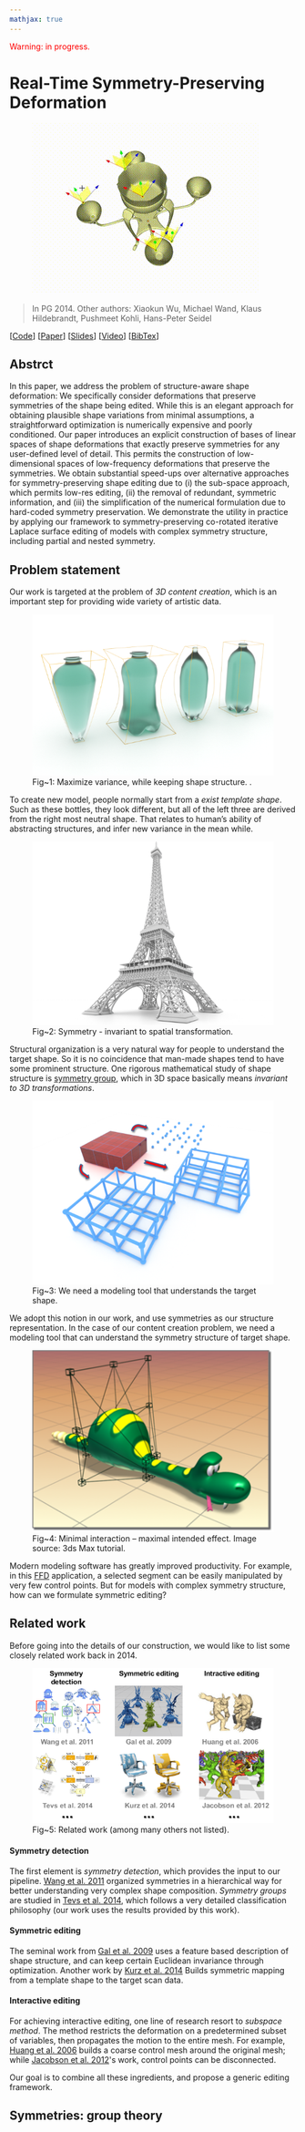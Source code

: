 ```yaml
---
mathjax: true
---
```


<div style="color:red">Warning: in progress.</div>

# Real-Time Symmetry-Preserving Deformation
<figure>
    <img src="/research/14SymmEdit/CenterPiece.gif">
</figure>

> In PG 2014. Other authors: Xiaokun Wu, Michael Wand, Klaus Hildebrandt, Pushmeet Kohli, Hans-Peter Seidel

<links>
    [<a href="https://github.com/xkunwu/zum-GeoXL35">Code</a>]
    [<a href="/research/14SymmEdit/14SymmEdit.prepress.pdf">Paper</a>]
    [<a href="/research/14SymmEdit/14SymmEdit.slides.pdf">Slides</a>]
    [<a href="/research/14SymmEdit/14SymmEdit.24.mp4">Video</a>]
    [<a href="/research/14SymmEdit/Wu14SymmEdit.txt">BibTex</a>]
</links>

## Abstrct
In this paper, we address the problem of structure-aware shape deformation: We specifically consider deformations that preserve symmetries of the shape being edited. While this is an elegant approach for obtaining plausible shape variations from minimal assumptions, a straightforward optimization is numerically expensive and poorly conditioned. Our paper introduces an explicit construction of bases of linear spaces of shape deformations that exactly preserve symmetries for any user-defined level of detail. This permits the construction of low-dimensional spaces of low-frequency deformations that preserve the symmetries. We obtain substantial speed-ups over alternative approaches for symmetry-preserving shape editing due to (i) the sub-space approach, which permits low-res editing, (ii) the removal of redundant, symmetric information, and (iii) the simplification of the numerical formulation due to hard-coded symmetry preservation. We demonstrate the utility in practice by applying our framework to symmetry-preserving co-rotated iterative Laplace surface editing of models with complex symmetry structure, including partial and nested symmetry.

## Problem statement
Our work is targeted at the problem of _3D content creation_, which is an important step for providing wide variety of artistic data.

<figure>
    <img src="/research/14SymmEdit/bottles.png">
    <figcaption>Fig~1: Maximize variance, while keeping shape structure.
.</figcaption>
</figure>

To create new model, people normally start from a _exist template shape_. Such as these bottles, they look different, but all of the left three are derived from the right most neutral shape.
That relates to human’s ability of abstracting structures, and infer new variance in the mean while.

<figure>
    <img src="/research/14SymmEdit/eiffel.png">
    <figcaption>Fig~2: Symmetry - invariant to spatial transformation.</figcaption>
</figure>

Structural organization is a very natural way for people to understand the target shape. So it is no coincidence that man-made shapes tend to have some prominent structure.
One rigorous mathematical study of shape structure is [symmetry group](https://en.wikipedia.org/wiki/Symmetry_group), which in 3D space basically means _invariant to 3D transformations_.

<figure>
    <img src="/research/14SymmEdit/understand_symmetry.png">
    <figcaption>Fig~3: We need a modeling tool that understands the target shape.</figcaption>
</figure>

We adopt this notion in our work, and use symmetries as our structure representation.
In the case of our content creation problem, we need a modeling tool that can understand the symmetry structure of target shape.

<figure>
    <img src="/research/14SymmEdit/ffd.png">
    <figcaption>Fig~4: Minimal interaction – maximal intended effect. Image source: 3ds Max tutorial.</figcaption>
</figure>

Modern modeling software has greatly improved productivity. For example, in this [FFD](https://en.wikipedia.org/wiki/Free-form_deformation) application, a selected segment can be easily manipulated by very few control points.
But for models with complex symmetry structure, how can we formulate symmetric editing?

## Related work
Before going into the details of our construction, we would like to list some closely related work back in 2014.

<figure>
    <img src="/research/14SymmEdit/related.png">
    <figcaption>Fig~5: Related work (among many others not listed).</figcaption>
</figure>

#### Symmetry detection
The first element is _symmetry detection_, which provides the input to our pipeline.
[Wang et al. 2011](https://onlinelibrary.wiley.com/doi/full/10.1111/j.1467-8659.2011.01885.x) organized symmetries in a hierarchical way for better understanding very complex shape composition.
_Symmetry groups_ are studied in [Tevs et al. 2014](https://dl.acm.org/citation.cfm?id=2601220), which follows a very detailed classification philosophy (our work uses the results provided by this work).

#### Symmetric editing
The seminal work from [Gal et al. 2009](https://dl.acm.org/citation.cfm?id=1531339) uses a feature based description of shape structure, and can keep certain Euclidean invariance through optimization.
Another work by [Kurz et al. 2014](https://onlinelibrary.wiley.com/doi/full/10.1111/cgf.12344) Builds symmetric mapping from a template shape to the target scan data.

#### Interactive editing
For achieving interactive editing, one line of research resort to _subspace method_.
The method restricts the deformation on a predetermined subset of variables, then propagates the motion to the entire mesh.
For example, [Huang et al. 2006](https://dl.acm.org/citation.cfm?id=1142003) builds a coarse control mesh around the original mesh; while [Jacobson et al. 2012](https://dl.acm.org/citation.cfm?id=2185573)'s work, control points can be disconnected.

Our goal is to combine all these ingredients, and propose a generic editing framework.

## Symmetries: group theory
